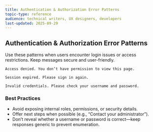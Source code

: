 ```yaml
---
title: Authentication & Authorization Error Patterns
topic-type: reference
audience: technical writers, UX designers, developers
last-updated: 2025-09-29
---
```


## Authentication & Authorization Error Patterns

Use these patterns when users encounter login issues or access restrictions. Keep messages secure and user-friendly.

```text
Access denied. You don’t have permission to view this page.
```

```text
Session expired. Please sign in again.
```

```text
Invalid credentials. Please check your username and password.
```

### Best Practices

- Avoid exposing internal roles, permissions, or security details.
- Offer next steps when possible (e.g., “Contact your administrator”).
- Don’t reveal whether a username or password is correct—keep responses generic to prevent enumeration.